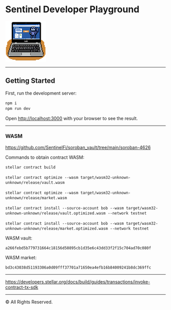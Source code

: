 # Sentinel Developer Playground

<img src="./public/logo.png" alt="project logo" width="128" height="128"/>

---

## Getting Started

First, run the development server:

```bash
npm i
npm run dev
```

Open [http://localhost:3000](http://localhost:3000) with your browser to see the result.

---

### WASM

https://github.com/SentinelFi/soroban_vault/tree/main/soroban-4626

Commands to obtain contract WASM:

```
stellar contract build

stellar contract optimize --wasm target/wasm32-unknown-unknown/release/vault.wasm

stellar contract optimize --wasm target/wasm32-unknown-unknown/release/market.wasm

stellar contract install --source-account bob --wasm target/wasm32-unknown-unknown/release/vault.optimized.wasm --network testnet

stellar contract install --source-account bob --wasm target/wasm32-unknown-unknown/release/market.optimized.wasm --network testnet
```

WASM vault:

```
a266febd5b779731664c18156d50895cb1d35e6c43dd33f2f15c704ad70c080f
```

WASM market:

```
bd3c43038d51193306a0d09fff37701a71650ea4efb16b84009241b8dc369ffc
```

---

https://developers.stellar.org/docs/build/guides/transactions/invoke-contract-tx-sdk

---

© All Rights Reserved.
